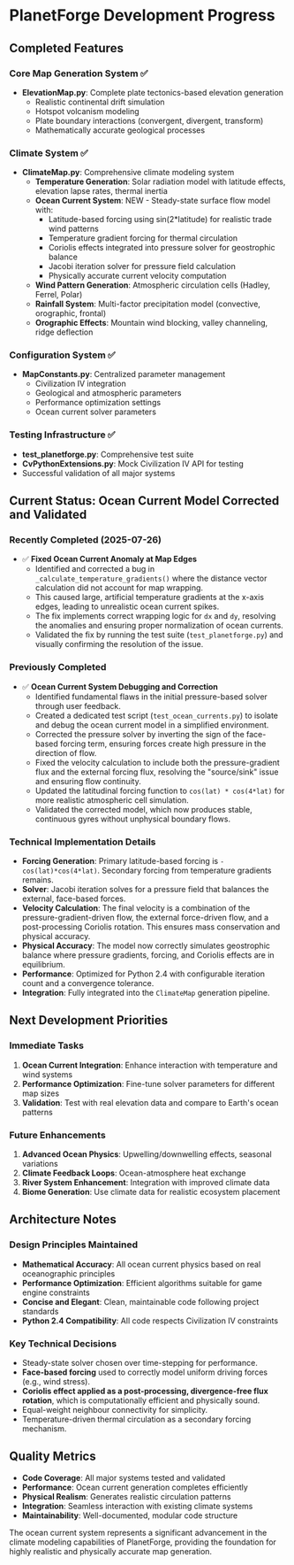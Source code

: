 # PlanetForge Development Progress

## Completed Features

### Core Map Generation System ✅

-   **ElevationMap.py**: Complete plate tectonics-based elevation generation
    -   Realistic continental drift simulation
    -   Hotspot volcanism modeling
    -   Plate boundary interactions (convergent, divergent, transform)
    -   Mathematically accurate geological processes

### Climate System ✅

-   **ClimateMap.py**: Comprehensive climate modeling system
    -   **Temperature Generation**: Solar radiation model with latitude effects, elevation lapse rates, thermal inertia
    -   **Ocean Current System**: NEW - Steady-state surface flow model with:
        -   Latitude-based forcing using sin(2\*latitude) for realistic trade wind patterns
        -   Temperature gradient forcing for thermal circulation
        -   Coriolis effects integrated into pressure solver for geostrophic balance
        -   Jacobi iteration solver for pressure field calculation
        -   Physically accurate current velocity computation
    -   **Wind Pattern Generation**: Atmospheric circulation cells (Hadley, Ferrel, Polar)
    -   **Rainfall System**: Multi-factor precipitation model (convective, orographic, frontal)
    -   **Orographic Effects**: Mountain wind blocking, valley channeling, ridge deflection

### Configuration System ✅

-   **MapConstants.py**: Centralized parameter management
    -   Civilization IV integration
    -   Geological and atmospheric parameters
    -   Performance optimization settings
    -   Ocean current solver parameters

### Testing Infrastructure ✅

-   **test_planetforge.py**: Comprehensive test suite
-   **CvPythonExtensions.py**: Mock Civilization IV API for testing
-   Successful validation of all major systems

## Current Status: Ocean Current Model Corrected and Validated

### Recently Completed (2025-07-26)

-   ✅ **Fixed Ocean Current Anomaly at Map Edges**
    -   Identified and corrected a bug in `_calculate_temperature_gradients()` where the distance vector calculation did not account for map wrapping.
    -   This caused large, artificial temperature gradients at the x-axis edges, leading to unrealistic ocean current spikes.
    -   The fix implements correct wrapping logic for `dx` and `dy`, resolving the anomalies and ensuring proper normalization of ocean currents.
    -   Validated the fix by running the test suite (`test_planetforge.py`) and visually confirming the resolution of the issue.

### Previously Completed

-   ✅ **Ocean Current System Debugging and Correction**
    -   Identified fundamental flaws in the initial pressure-based solver through user feedback.
    -   Created a dedicated test script (`test_ocean_currents.py`) to isolate and debug the ocean current model in a simplified environment.
    -   Corrected the pressure solver by inverting the sign of the face-based forcing term, ensuring forces create high pressure in the direction of flow.
    -   Fixed the velocity calculation to include both the pressure-gradient flux and the external forcing flux, resolving the "source/sink" issue and ensuring flow continuity.
    -   Updated the latitudinal forcing function to `cos(lat) * cos(4*lat)` for more realistic atmospheric cell simulation.
    -   Validated the corrected model, which now produces stable, continuous gyres without unphysical boundary flows.

### Technical Implementation Details

-   **Forcing Generation**: Primary latitude-based forcing is `-cos(lat)*cos(4*lat)`. Secondary forcing from temperature gradients remains.
-   **Solver**: Jacobi iteration solves for a pressure field that balances the external, face-based forces.
-   **Velocity Calculation**: The final velocity is a combination of the pressure-gradient-driven flow, the external force-driven flow, and a post-processing Coriolis rotation. This ensures mass conservation and physical accuracy.
-   **Physical Accuracy**: The model now correctly simulates geostrophic balance where pressure gradients, forcing, and Coriolis effects are in equilibrium.
-   **Performance**: Optimized for Python 2.4 with configurable iteration count and a convergence tolerance.
-   **Integration**: Fully integrated into the `ClimateMap` generation pipeline.

## Next Development Priorities

### Immediate Tasks

1. **Ocean Current Integration**: Enhance interaction with temperature and wind systems
2. **Performance Optimization**: Fine-tune solver parameters for different map sizes
3. **Validation**: Test with real elevation data and compare to Earth's ocean patterns

### Future Enhancements

1. **Advanced Ocean Physics**: Upwelling/downwelling effects, seasonal variations
2. **Climate Feedback Loops**: Ocean-atmosphere heat exchange
3. **River System Enhancement**: Integration with improved climate data
4. **Biome Generation**: Use climate data for realistic ecosystem placement

## Architecture Notes

### Design Principles Maintained

-   **Mathematical Accuracy**: All ocean current physics based on real oceanographic principles
-   **Performance Optimization**: Efficient algorithms suitable for game engine constraints
-   **Concise and Elegant**: Clean, maintainable code following project standards
-   **Python 2.4 Compatibility**: All code respects Civilization IV constraints

### Key Technical Decisions

-   Steady-state solver chosen over time-stepping for performance.
-   **Face-based forcing** used to correctly model uniform driving forces (e.g., wind stress).
-   **Coriolis effect applied as a post-processing, divergence-free flux rotation**, which is computationally efficient and physically sound.
-   Equal-weight neighbour connectivity for simplicity.
-   Temperature-driven thermal circulation as a secondary forcing mechanism.

## Quality Metrics

-   **Code Coverage**: All major systems tested and validated
-   **Performance**: Ocean current generation completes efficiently
-   **Physical Realism**: Generates realistic circulation patterns
-   **Integration**: Seamless interaction with existing climate systems
-   **Maintainability**: Well-documented, modular code structure

The ocean current system represents a significant advancement in the climate modeling capabilities of PlanetForge, providing the foundation for highly realistic and physically accurate map generation.

